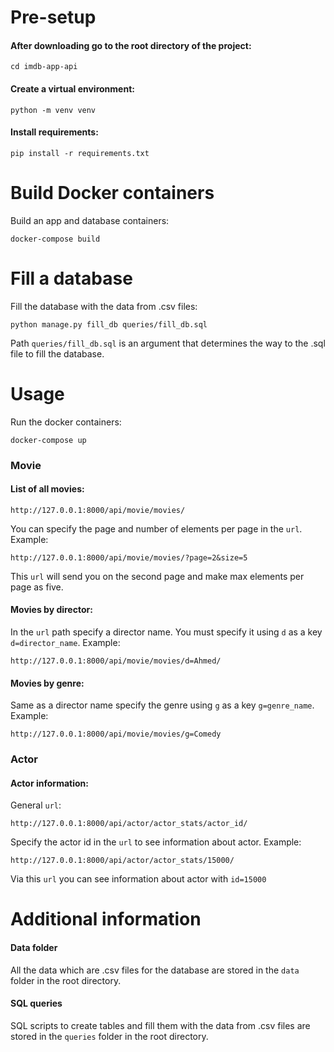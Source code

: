 # Pre-setup

#### After downloading go to the root directory of the project:

```
cd imdb-app-api
```

#### Create a virtual environment:

```
python -m venv venv
```

#### Install requirements:

```
pip install -r requirements.txt
```

# Build Docker containers

Build an app and database containers:

```
docker-compose build
```

# Fill a database

Fill the database with the data from .csv files:

```
python manage.py fill_db queries/fill_db.sql
```
Path ```queries/fill_db.sql``` is an argument that determines the way to the .sql file to fill the database.

# Usage

Run the docker containers:

```
docker-compose up
```

### Movie

#### List of all movies:

```
http://127.0.0.1:8000/api/movie/movies/
```

You can specify the page and number of elements per page in the `url`. Example:

```
http://127.0.0.1:8000/api/movie/movies/?page=2&size=5
```

This `url` will send you on the second page and make max elements per page as five.

#### Movies by director:

In the `url` path specify a director name. You must specify it using `d` as a key `d=director_name`. Example:

```
http://127.0.0.1:8000/api/movie/movies/d=Ahmed/
```

#### Movies by genre:

Same as a director name specify the genre using `g` as a key `g=genre_name`. Example:

```
http://127.0.0.1:8000/api/movie/movies/g=Comedy
```

### Actor

#### Actor information:

General `url`:

```
http://127.0.0.1:8000/api/actor/actor_stats/actor_id/
```

Specify the actor id in the `url` to see information about actor. Example:

```
http://127.0.0.1:8000/api/actor/actor_stats/15000/
```

Via this `url` you can see information about actor with `id=15000`

# Additional information

#### Data folder

All the data which are .csv files for the database are stored in the `data` folder in the root directory.

#### SQL queries

SQL scripts to create tables and fill them with the data from .csv files are stored in the `queries` folder in the root directory.
